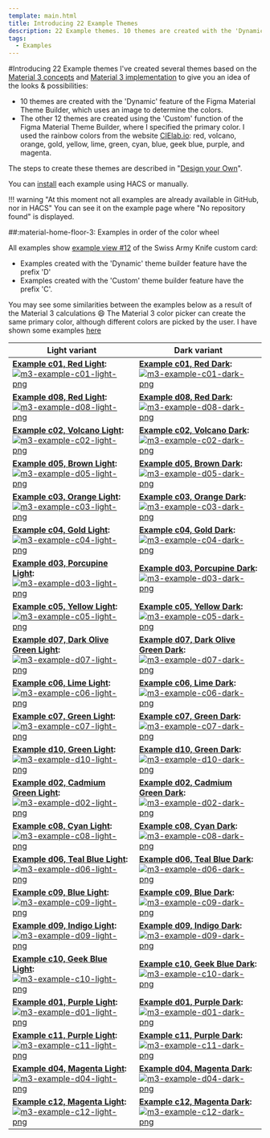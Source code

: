 ```yaml
---
template: main.html
title: Introducing 22 Example Themes
description: 22 Example themes. 10 themes are created with the 'Dynamic' feature of the Figma Material Theme Builder and 12 using the 'Custom' color function.
tags:
  - Examples
---
```

#Introducing 22 Example themes
I've created several themes based on the [Material 3 concepts][Material 3 Home Assistant concepts] and [Material 3 implementation][Material 3 Home Assistant implementation] to give you an idea of ​​the looks & possibilities:

- 10 themes are created with the 'Dynamic' feature of the Figma Material Theme Builder, which uses an image to determine the colors.
- The other 12 themes are created using the 'Custom' function of the Figma Material Theme Builder, where I specified the primary color. I used the rainbow colors from the website [CIElab.io][cielab-io-url]: red, volcano, orange, gold, yellow, lime, green, cyan, blue, geek blue, purple, and magenta.

The steps to create these themes are described in "[Design your Own][Material 3 Design Your Own Theme]".
<!--
<br><br>The 12 colors (excluding grey) from the CIELab site:
  # ![cielab-io-colors-png]
-->

You can [install][Material 3 Theme Installation] each example using HACS or manually.

!!! warning "At this moment not all examples are already available in GitHub, nor in HACS"
    You can see it on the example page where "No repository found" is displayed.

##:material-home-floor-3: Examples in order of the color wheel

All examples show [example view \#12][AmoebeLabs Swiss Army Knife Example 12] of the Swiss Army Knife custom card:

- Examples created with the 'Dynamic' theme builder feature have the prefix 'D'
- Examples created with the 'Custom' theme builder feature have the prefix 'C'.

You may see some similarities between the examples below as a result of the Material 3 calculations :smile:
The Material 3 color picker can create the same primary color, although different colors are picked by the user. I have shown some examples [here][material-3-analysis-picking-the-hue-url]

| **Light variant** | **Dark variant**|
| ------------ | ---------------- |
| **[Example c01, Red Light][example-c1-md]:** [![m3-example-c01-light-png]][example-c1-md] | **[Example c01, Red Dark][example-c1-md]:** [![m3-example-c01-dark-png]][example-c1-md] |
| **[Example d08, Red Light][example-d8-md]:** [![m3-example-d08-light-png]][example-d8-md] | **[Example d08, Red Dark][example-d8-md]:** [![m3-example-d08-dark-png]][example-d8-md] |
| **[Example c02, Volcano Light][example-c2-md]:** [![m3-example-c02-light-png]][example-c2-md] | **[Example c02, Volcano Dark][example-c2-md]:** [![m3-example-c02-dark-png]][example-c2-md] |
| **[Example d05, Brown Light][example-d5-md]:** [![m3-example-d05-light-png]][example-d5-md] | **[Example d05, Brown Dark][example-d5-md]:** [![m3-example-d05-dark-png]][example-d5-md] |
| **[Example c03, Orange Light][example-c3-md]:** [![m3-example-c03-light-png]][example-c3-md] | **[Example c03, Orange Dark][example-c3-md]:** [![m3-example-c03-dark-png]][example-c3-md]|
| **[Example c04, Gold Light][example-c4-md]:** [![m3-example-c04-light-png]][example-c4-md] | **[Example c04, Gold Dark][example-c4-md]:** [![m3-example-c04-dark-png]][example-c4-md] |
| **[Example d03, Porcupine Light][example-d3-md]:** [![m3-example-d03-light-png]][example-d3-md] | **[Example d03, Porcupine Dark][example-d3-md]:** [![m3-example-d03-dark-png]][example-d3-md] |
| **[Example c05, Yellow Light][example-c5-md]:** [![m3-example-c05-light-png]][example-c5-md] | **[Example c05, Yellow Dark][example-c5-md]:** [![m3-example-c05-dark-png]][example-c5-md] |
| **[Example d07, Dark Olive Green Light][example-d7-md]:** [![m3-example-d07-light-png]][example-d7-md] | **[Example d07, Dark Olive Green Dark][example-d7-md]:** [![m3-example-d07-dark-png]][example-d7-md] |
| **[Example c06, Lime Light][example-c6-md]:** [![m3-example-c06-light-png]][example-c6-md] | **[Example c06, Lime Dark][example-c6-md]:** [![m3-example-c06-dark-png]][example-c6-md] |
| **[Example c07, Green Light][example-c7-md]:** [![m3-example-c07-light-png]][example-c7-md] | **[Example c07, Green Dark][example-c7-md]:** [![m3-example-c07-dark-png]][example-c7-md] |
| **[Example d10, Green Light][example-d10-md]:** [![m3-example-d10-light-png]][example-d10-md] | **[Example d10, Green Dark][example-d10-md]:** [![m3-example-d10-dark-png]][example-d10-md] |
| **[Example d02, Cadmium Green Light][example-d2-md]:** [![m3-example-d02-light-png]][example-d2-md] | **[Example d02, Cadmium Green Dark][example-d2-md]:** [![m3-example-d02-dark-png]][example-d2-md] |
| **[Example c08, Cyan Light][example-c8-md]:** [![m3-example-c08-light-png]][example-c8-md] | **[Example c08, Cyan Dark][example-c8-md]:** [![m3-example-c08-dark-png]][example-c8-md] |
| **[Example d06, Teal Blue Light][example-d6-md]:** [![m3-example-d06-light-png]][example-d6-md] | **[Example d06, Teal Blue Dark][example-d6-md]:** [![m3-example-d06-dark-png]][example-d6-md] |
| **[Example c09, Blue Light][example-c9-md]:** [![m3-example-c09-light-png]][example-c9-md] | **[Example c09, Blue Dark][example-c9-md]:** [![m3-example-c09-dark-png]][example-c9-md] |
| **[Example d09, Indigo Light][example-d9-md]:** [![m3-example-d09-light-png]][example-d9-md] | **[Example d09, Indigo Dark][example-d9-md]:** [![m3-example-d09-dark-png]][example-d9-md] |
| **[Example c10, Geek Blue Light][example-c10-md]:** [![m3-example-c10-light-png]][example-c10-md] | **[Example c10, Geek Blue Dark][example-c10-md]:** [![m3-example-c10-dark-png]][example-c10-md] |
| **[Example d01, Purple Light][example-d01-md]:** [![m3-example-d01-light-png]][example-d01-md] | **[Example d01, Purple Dark][example-d01-md]:** [![m3-example-d01-dark-png]][example-d01-md] |
| **[Example c11, Purple Light][example-c11-md]:** [![m3-example-c11-light-png]][example-c11-md] | **[Example c11, Purple Dark][example-c11-md]:** [![m3-example-c11-dark-png]][example-c11-md] |
| **[Example d04, Magenta Light][example-d4-md]:** [![m3-example-d04-light-png]][example-d4-md] | **[Example d04, Magenta Dark][example-d4-md]:** [![m3-example-d04-dark-png]][example-d4-md] |
| **[Example c12, Magenta Light][example-c12-md]:** [![m3-example-c12-light-png]][example-c12-md] | **[Example c12, Magenta Dark][example-c12-md]:** [![m3-example-c12-dark-png]][example-c12-md] |


<!--- References to pictures... --->

[m3-example-d01-light-png]: ../assets/screenshots/m3-example-d01-light.png
[m3-example-d02-light-png]: ../assets/screenshots/m3-example-d02-light.png
[m3-example-d03-light-png]: ../assets/screenshots/m3-example-d03-light.png
[m3-example-d04-light-png]: ../assets/screenshots/m3-example-d04-light.png
[m3-example-d05-light-png]: ../assets/screenshots/m3-example-d05-light.png
[m3-example-d06-light-png]: ../assets/screenshots/m3-example-d06-light.png
[m3-example-d07-light-png]: ../assets/screenshots/m3-example-d07-light.png
[m3-example-d08-light-png]: ../assets/screenshots/m3-example-d08-light.png
[m3-example-d09-light-png]: ../assets/screenshots/m3-example-d09-light.png
[m3-example-d10-light-png]: ../assets/screenshots/m3-example-d10-light.png

[m3-example-d01-dark-png]: ../assets/screenshots/m3-example-d01-dark.png
[m3-example-d02-dark-png]: ../assets/screenshots/m3-example-d02-dark.png
[m3-example-d03-dark-png]: ../assets/screenshots/m3-example-d03-dark.png
[m3-example-d04-dark-png]: ../assets/screenshots/m3-example-d04-dark.png
[m3-example-d05-dark-png]: ../assets/screenshots/m3-example-d05-dark.png
[m3-example-d06-dark-png]: ../assets/screenshots/m3-example-d06-dark.png
[m3-example-d07-dark-png]: ../assets/screenshots/m3-example-d07-dark.png
[m3-example-d08-dark-png]: ../assets/screenshots/m3-example-d08-dark.png
[m3-example-d09-dark-png]: ../assets/screenshots/m3-example-d09-dark.png
[m3-example-d10-dark-png]: ../assets/screenshots/m3-example-d10-dark.png

[m3-example-c01-light-png]: ../assets/screenshots/m3-example-c01-light.png
[m3-example-c02-light-png]: ../assets/screenshots/m3-example-c02-light.png
[m3-example-c03-light-png]: ../assets/screenshots/m3-example-c03-light.png
[m3-example-c04-light-png]: ../assets/screenshots/m3-example-c04-light.png
[m3-example-c05-light-png]: ../assets/screenshots/m3-example-c05-light.png
[m3-example-c06-light-png]: ../assets/screenshots/m3-example-c06-light.png
[m3-example-c07-light-png]: ../assets/screenshots/m3-example-c07-light.png
[m3-example-c08-light-png]: ../assets/screenshots/m3-example-c08-light.png
[m3-example-c09-light-png]: ../assets/screenshots/m3-example-c09-light.png
[m3-example-c10-light-png]: ../assets/screenshots/m3-example-c10-light.png
[m3-example-c11-light-png]: ../assets/screenshots/m3-example-c11-light.png
[m3-example-c12-light-png]: ../assets/screenshots/m3-example-c12-light.png

[m3-example-c01-dark-png]: ../assets/screenshots/m3-example-c01-dark.png
[m3-example-c02-dark-png]: ../assets/screenshots/m3-example-c02-dark.png
[m3-example-c03-dark-png]: ../assets/screenshots/m3-example-c03-dark.png
[m3-example-c04-dark-png]: ../assets/screenshots/m3-example-c04-dark.png
[m3-example-c05-dark-png]: ../assets/screenshots/m3-example-c05-dark.png
[m3-example-c06-dark-png]: ../assets/screenshots/m3-example-c06-dark.png
[m3-example-c07-dark-png]: ../assets/screenshots/m3-example-c07-dark.png
[m3-example-c08-dark-png]: ../assets/screenshots/m3-example-c08-dark.png
[m3-example-c09-dark-png]: ../assets/screenshots/m3-example-c09-dark.png
[m3-example-c10-dark-png]: ../assets/screenshots/m3-example-c10-dark.png
[m3-example-c11-dark-png]: ../assets/screenshots/m3-example-c11-dark.png
[m3-example-c12-dark-png]: ../assets/screenshots/m3-example-c12-dark.png

[cielab-io-colors-png]: ../assets/screenshots/cielab-io-colors.png

<!--- References to internal links... --->

[example-d01-md]: ../examples/example-d1.md
[example-d2-md]: ../examples/example-d2.md
[example-d3-md]: ../examples/example-d3.md
[example-d4-md]: ../examples/example-d4.md
[example-d5-md]: ../examples/example-d5.md
[example-d6-md]: ../examples/example-theme-d06-tealblue.md
[example-d7-md]: ../examples/example-d7.md
[example-d8-md]: ../examples/example-d8.md
[example-d9-md]: ../examples/example-d9.md
[example-d10-md]: ../examples/example-d10.md

[example-c1-md]: ../examples/example-c1.md
[example-c2-md]: ../examples/example-c2.md
[example-c3-md]: ../examples/example-c3.md
[example-c4-md]: ../examples/example-c4.md
[example-c5-md]: ../examples/example-c5.md
[example-c6-md]: ../examples/example-c6.md
[example-c7-md]: ../examples/example-c7.md
[example-c8-md]: ../examples/example-c8.md
[example-c9-md]: ../examples/example-c9.md
[example-c10-md]: ../examples/example-c10.md
[example-c11-md]: ../examples/example-c11.md
[example-c12-md]: ../examples/example-c12.md

[material-3-analysis-picking-the-hue-url]: ../../basics/m3-analysis-hue-picker/
[Material 3 Home Assistant implementation]: ../../basics/ha-m3-implementation/
[Material 3 Home Assistant concepts]: ../../basics/ha-m3-introduction/
[Material 3 Theme Installation]: ../../start/installation/
[Material 3 Design Your Own Theme]: ../../design/prerequisites/

<!--- References to external links... --->

[AmoebeLabs Swiss Army Knife Example 12]: https://swiss-army-knife.docs.amoebelabs.com/examples/example-12/
[cielab-io-url]: https://cielab.io